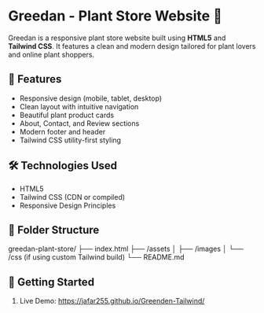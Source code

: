 # Greedan - Plant Store Website 🌿

Greedan is a responsive plant store website built using **HTML5** and **Tailwind CSS**. It features a clean and modern design tailored for plant lovers and online plant shoppers.

## 🌱 Features

- Responsive design (mobile, tablet, desktop)
- Clean layout with intuitive navigation
- Beautiful plant product cards
- About, Contact, and Review sections
- Modern footer and header
- Tailwind CSS utility-first styling

## 🛠️ Technologies Used

- HTML5
- Tailwind CSS (CDN or compiled)
- Responsive Design Principles

## 📁 Folder Structure

greedan-plant-store/
├── index.html
├── /assets
│ ├── /images
│ └── /css (if using custom Tailwind build)
└── README.md


## 🚀 Getting Started

1. Live Demo:  https://jafar255.github.io/Greenden-Tailwind/

